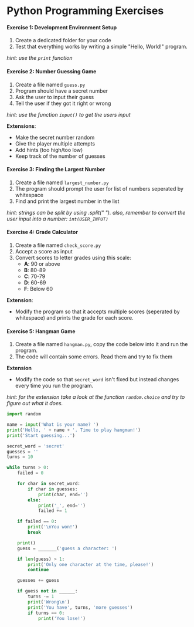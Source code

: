 # Python Programming Exercises

#### Exercise 1: Development Environment Setup
1. Create a dedicated folder for your code
2. Test that everything works by writing a simple "Hello, World!" program.

*hint: use the `print` function*


#### Exercise 2: Number Guessing Game
1. Create a file named `guess.py`
2. Program should have a secret number
3. Ask the user to input their guess
4. Tell the user if they got it right or wrong

*hint: use the function `input()` to get the users input*

**Extensions**:
- Make the secret number random
- Give the player multiple attempts
- Add hints (too high/too low)
- Keep track of the number of guesses

#### Exercise 3: Finding the Largest Number
1. Create a file named `largest_number.py`
2. The program should prompt the user for list of numbers seperated by whitespace
3. Find and print the largest number in the list

*hint: strings can be split by using .split(" "). also, remember to convert the user input into a number: `int(USER_INPUT)`*

#### Exercise 4: Grade Calculator
1. Create a file named `check_score.py`
2. Accept a score as input
3. Convert scores to letter grades using this scale:
   - **A**: 90 or above
   - **B**: 80-89
   - **C**: 70-79
   - **D**: 60-69
   - **F**: Below 60

**Extension**:
- Modify the program so that it accepts multiple scores (seperated by whitespace) and prints the grade for each score.

#### Exercise 5: Hangman Game
1. Create a file named `hangman.py`, copy the code below into it and run the program.
2. The code will contain some errors. Read them and try to fix them


**Extension**
- Modify the code so that `secret_word` isn't fixed but instead changes every time you run the program.

*hint: for the extension take a look at the function `random.choice` and try to figure out what it does.*

```python
import random

name = input('What is your name? ')
print('Hello, ' + name + '. Time to play hangman!')
print('Start guessing...')

secret_word = 'secret'
guesses = ''
turns = 10

while turns > 0:
    failed = 0

    for char in secret_word:
        if char in guesses:
            print(char, end='')
        else:
            print('_', end='')
            failed += 1

    if failed == 0:
        print('\nYou won!')
        break

    print()
    guess = _______('guess a character: ')

    if len(guess) > 1:
        print('Only one character at the time, please!')
        continue

    guesses += guess 

    if guess not in ______:
        turns -= 1
        print('Wrong\n')
        print('You have', turns, 'more guesses')
        if turns == 0:
            print('You lose!')
```
